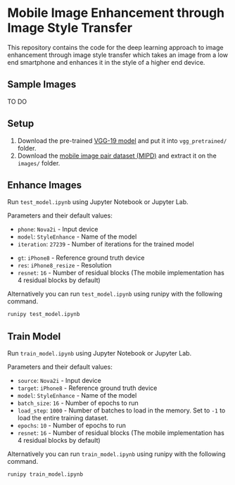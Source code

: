 # Mobile Image Enhancement through Image Style Transfer
 
This repository contains the code for the deep learning approach to image enhancement through image style transfer which takes an image from a low end smartphone and enhances it in the style of a higher end device.

## Sample Images
TO DO

## Setup

1. Download the pre-trained [VGG-19 model](https://drive.google.com/file/d/0BwOLOmqkYj-jMGRwaUR2UjhSNDQ/view?usp=sharing) and put it into `vgg_pretrained/` folder.
2. Download the [mobile image pair dataset (MIPD)](https://drive.google.com/open?id=1CmDvlpZbZuoVQ8keSA-oIaZgVIo2ueI7) and extract it on the `images/` folder.

## Enhance Images

Run `test_model.ipynb` using Jupyter Notebook or Jupyter Lab.

Parameters and their default values:
* `phone`: `Nova2i` - Input device
* `model`: `StyleEnhance` - Name of the model
* `iteration`: `27239` - Number of iterations for the trained model
- `gt`: `iPhone8` - Reference ground truth device
- `res`: `iPhone8_resize` - Resolution
- `resnet`: `16` - Number of residual blocks (The mobile implementation has 4 residual blocks by default)

Alternatively you can run `test_model.ipynb` using runipy with the following command.
```bash
runipy test_model.ipynb
```


## Train Model
Run `train_model.ipynb` using Jupyter Notebook or Jupyter Lab.

Parameters and their default values:
- `source`: `Nova2i` - Input device
- `target`: `iPhone8` - Reference ground truth device
- `model`: `StyleEnhance` - Name of the model
- `batch_size`: `16` - Number of epochs to run
- `load_step`: `1000` - Number of batches to load in the memory. Set to `-1` to load the entire training dataset.
- `epochs`: `10` - Number of epochs to run
- `resnet`: `16` - Number of residual blocks (The mobile implementation has 4 residual blocks by default)

Alternatively you can run `train_model.ipynb` using runipy with the following command.
```bash
runipy train_model.ipynb
```
